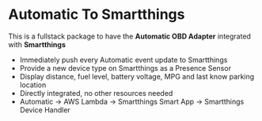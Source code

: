 # Automatic To Smartthings
This is a fullstack package to have the **Automatic OBD Adapter** integrated with **Smartthings**

* Immediately push every Automatic event update to Smartthings
* Provide a new device type on Smartthings as a Presence Sensor
* Display distance, fuel level, battery voltage, MPG and last know parking location
* Directly integrated, no other resources needed
* Automatic -> AWS Lambda -> Smartthings Smart App -> Smartthings Device Handler
